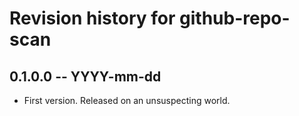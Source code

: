 # Revision history for github-repo-scan

## 0.1.0.0 -- YYYY-mm-dd

* First version. Released on an unsuspecting world.
